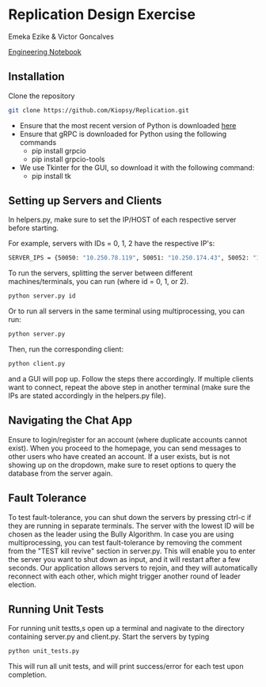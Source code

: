 # Replication Design Exercise

Emeka Ezike & Victor Goncalves

[Engineering Notebook](https://docs.google.com/document/d/1S5sMQA5DNpH07CbEVKX_twklYyqPWQBLZ0j0jc64Uks/edit?usp=sharing)

## Installation
Clone the repository
```bash
git clone https://github.com/Kiopsy/Replication.git
```
- Ensure that the most recent version of Python is downloaded [here](https://www.python.org/downloads/)
- Ensure that gRPC is downloaded for Python using the following commands
	 - pip install grpcio
	 - pip install grpcio-tools
- We use Tkinter for the GUI, so download it with the following command:
	 - pip install tk

## Setting up Servers and Clients

In helpers.py, make sure to set the IP/HOST of each respective server before starting.

For example, servers with IDs = 0, 1, 2 have the respective IP's:
```bash
SERVER_IPS = {50050: "10.250.78.119", 50051: "10.250.174.43", 50052: "10.250.78.119"}
```

To run the servers, splitting the server between different machines/terminals, you can run (where id = 0, 1, or 2).
```bash
python server.py id
```
Or to run all servers in the same terminal using multiprocessing, you can run:
```bash
python server.py
```

Then, run the corresponding client:
```bash
python client.py
```
and a GUI will pop up. Follow the steps there accordingly. 
If multiple clients want to connect, repeat the above step in another terminal (make sure the IPs are stated accordingly in the helpers.py file).

## Navigating the Chat App
Ensure to login/register for an account (where duplicate accounts cannot exist). When you proceed to the homepage, you can send messages to other users who have created an account. If a user exists, but is not showing up on the dropdown, make sure to reset options to query the database from the server again. 

## Fault Tolerance
To test fault-tolerance, you can shut down the servers by pressing ctrl-c if they are running in separate terminals. The server with the lowest ID will be chosen as the leader using the Bully Algorithm. In case you are using multiprocessing, you can test fault-tolerance by removing the comment from the "TEST kill revive" section in server.py. This will enable you to enter the server you want to shut down as input, and it will restart after a few seconds. Our application allows servers to rejoin, and they will automatically reconnect with each other, which might trigger another round of leader election.

## Running Unit Tests
For running unit testts,s open up a terminal and nagivate to the 
directory containing server.py and client.py. Start the servers by typing
```bash
python unit_tests.py
```
This will run all unit tests, and will print success/error for each test upon completion.
